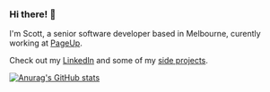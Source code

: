### Hi there! 👋

I'm Scott, a senior software developer based in Melbourne, curently working at [PageUp](https://www.pageuppeople.com).

Check out my [LinkedIn](https://www.linkedin.com/in/scottbutler2005) and some of my [side projects](https://scottabutler.github.io/home/).

[![Anurag's GitHub stats](https://github-readme-stats.vercel.app/api?username=scottabutler&count_private=true&show_icons=true&title_color=58a6ff&text_color=c9d1d9&icon_color=58a6ff&bg_color=0d1117&hide_border=true&custom_title=My%20GitHub%20Stats)](https://github.com/anuraghazra/github-readme-stats)


<!--
**scottabutler/scottabutler** is a ✨ _special_ ✨ repository because its `README.md` (this file) appears on your GitHub profile.

Here are some ideas to get you started:

- 🔭 I’m currently working on ...
- 🌱 I’m currently learning ...
- 👯 I’m looking to collaborate on ...
- 🤔 I’m looking for help with ...
- 💬 Ask me about ...
- 📫 How to reach me: ...
- 😄 Pronouns: ...
- ⚡ Fun fact: ...
-->
